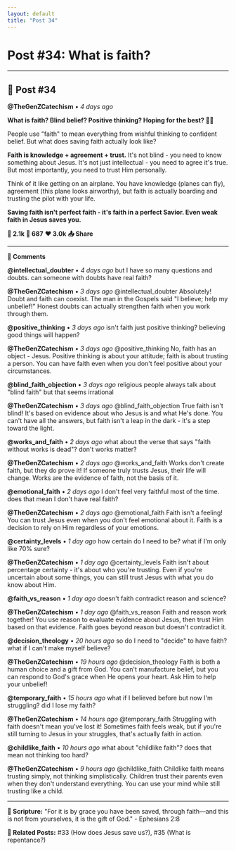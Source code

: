 ```yaml
---
layout: default
title: "Post 34"
---
```

# Post #34: What is faith?

---

## 📱 Post #34

**@TheGenZCatechism** • *4 days ago*

**What is faith? Blind belief? Positive thinking? Hoping for the best? 🤔💭**

People use "faith" to mean everything from wishful thinking to confident belief. But what does saving faith actually look like?

**Faith is knowledge + agreement + trust.** It's not blind - you need to know something about Jesus. It's not just intellectual - you need to agree it's true. But most importantly, you need to trust Him personally.

Think of it like getting on an airplane. You have knowledge (planes can fly), agreement (this plane looks airworthy), but faith is actually boarding and trusting the pilot with your life.

**Saving faith isn't perfect faith - it's faith in a perfect Savior. Even weak faith in Jesus saves you.**

**💭 2.1k** **🔄 687** **❤️ 3.0k** **📤 Share**

---

**💬 Comments**

**@intellectual_doubter** • *4 days ago*
but I have so many questions and doubts. can someone with doubts have real faith?

**@TheGenZCatechism** • *3 days ago*
@intellectual_doubter Absolutely! Doubt and faith can coexist. The man in the Gospels said "I believe; help my unbelief!" Honest doubts can actually strengthen faith when you work through them.

**@positive_thinking** • *3 days ago*
isn't faith just positive thinking? believing good things will happen?

**@TheGenZCatechism** • *3 days ago*
@positive_thinking No, faith has an object - Jesus. Positive thinking is about your attitude; faith is about trusting a person. You can have faith even when you don't feel positive about your circumstances.

**@blind_faith_objection** • *3 days ago*
religious people always talk about "blind faith" but that seems irrational

**@TheGenZCatechism** • *3 days ago*
@blind_faith_objection True faith isn't blind! It's based on evidence about who Jesus is and what He's done. You can't have all the answers, but faith isn't a leap in the dark - it's a step toward the light.

**@works_and_faith** • *2 days ago*
what about the verse that says "faith without works is dead"? don't works matter?

**@TheGenZCatechism** • *2 days ago*
@works_and_faith Works don't create faith, but they do prove it! If someone truly trusts Jesus, their life will change. Works are the evidence of faith, not the basis of it.

**@emotional_faith** • *2 days ago*
I don't feel very faithful most of the time. does that mean I don't have real faith?

**@TheGenZCatechism** • *2 days ago*
@emotional_faith Faith isn't a feeling! You can trust Jesus even when you don't feel emotional about it. Faith is a decision to rely on Him regardless of your emotions.

**@certainty_levels** • *1 day ago*
how certain do I need to be? what if I'm only like 70% sure?

**@TheGenZCatechism** • *1 day ago*
@certainty_levels Faith isn't about percentage certainty - it's about who you're trusting. Even if you're uncertain about some things, you can still trust Jesus with what you do know about Him.

**@faith_vs_reason** • *1 day ago*
doesn't faith contradict reason and science?

**@TheGenZCatechism** • *1 day ago*
@faith_vs_reason Faith and reason work together! You use reason to evaluate evidence about Jesus, then trust Him based on that evidence. Faith goes beyond reason but doesn't contradict it.

**@decision_theology** • *20 hours ago*
so do I need to "decide" to have faith? what if I can't make myself believe?

**@TheGenZCatechism** • *19 hours ago*
@decision_theology Faith is both a human choice and a gift from God. You can't manufacture belief, but you can respond to God's grace when He opens your heart. Ask Him to help your unbelief!

**@temporary_faith** • *15 hours ago*
what if I believed before but now I'm struggling? did I lose my faith?

**@TheGenZCatechism** • *14 hours ago*
@temporary_faith Struggling with faith doesn't mean you've lost it! Sometimes faith feels weak, but if you're still turning to Jesus in your struggles, that's actually faith in action.

**@childlike_faith** • *10 hours ago*
what about "childlike faith"? does that mean not thinking too hard?

**@TheGenZCatechism** • *9 hours ago*
@childlike_faith Childlike faith means trusting simply, not thinking simplistically. Children trust their parents even when they don't understand everything. You can use your mind while still trusting like a child.

---

**📖 Scripture:** "For it is by grace you have been saved, through faith—and this is not from yourselves, it is the gift of God." - Ephesians 2:8

**🔗 Related Posts:** #33 (How does Jesus save us?), #35 (What is repentance?) 
